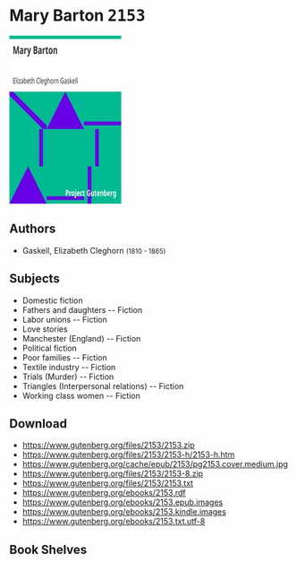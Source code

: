 # Mary Barton <kbd>2153</kbd>

![](./cover.medium.jpg "")

## Authors


 - Gaskell, Elizabeth Cleghorn <small>(1810 - 1865)</small>

## Subjects


 - Domestic fiction
 - Fathers and daughters -- Fiction
 - Labor unions -- Fiction
 - Love stories
 - Manchester (England) -- Fiction
 - Political fiction
 - Poor families -- Fiction
 - Textile industry -- Fiction
 - Trials (Murder) -- Fiction
 - Triangles (Interpersonal relations) -- Fiction
 - Working class women -- Fiction

## Download


 - https://www.gutenberg.org/files/2153/2153.zip
 - https://www.gutenberg.org/files/2153/2153-h/2153-h.htm
 - https://www.gutenberg.org/cache/epub/2153/pg2153.cover.medium.jpg
 - https://www.gutenberg.org/files/2153/2153-8.zip
 - https://www.gutenberg.org/files/2153/2153.txt
 - https://www.gutenberg.org/ebooks/2153.rdf
 - https://www.gutenberg.org/ebooks/2153.epub.images
 - https://www.gutenberg.org/ebooks/2153.kindle.images
 - https://www.gutenberg.org/ebooks/2153.txt.utf-8

## Book Shelves


